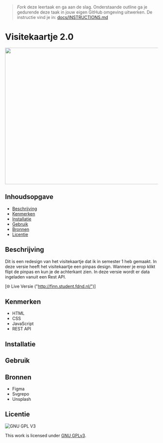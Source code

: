 > _Fork_ deze leertaak en ga aan de slag. Onderstaande outline ga je gedurende deze taak in jouw eigen GitHub omgeving uitwerken. De instructie vind je in: [docs/INSTRUCTIONS.md](docs/INSTRUCTIONS.md)

# Visitekaartje 2.0


<img src="https://user-images.githubusercontent.com/26089533/153296778-462fbea7-3fec-4fbf-86f9-76bf62e66e31.png" width="700" height="450"> 


## Inhoudsopgave

  * [Beschrijving](#beschrijving)
  * [Kenmerken](#kenmerken)
  * [Installatie](#installatie)
  * [Gebruik](#gebruik)
  * [Bronnen](#bronnen)
  * [Licentie](#licentie)

## Beschrijving
<!-- In de Beschrijving staat hoe je project er uit ziet, hoe het werkt en wat je er mee kan. -->
Dit is een redesign van het visitekaartje dat ik in semester 1 heb gemaakt. In deze versie heeft het visitekaartje een pinpas design. Wanneer je erop klikt flipt de pinpas en kun je de achterkant zien. In deze versie wordt er data ingeladen vanuit een Rest API.
<!-- Voeg een mooie poster visual toe 📸 -->
<!-- Voeg een link toe naar Github Pages 🌐-->
[🌐 Live Versie ("http://finn.student.fdnd.nl/")]

## Kenmerken
<!-- Bij Kenmerken staat welke technieken zijn gebruikt en hoe. Wat is de HTML structuur? Wat zijn de belangrijkste dingen in CSS? Wat is er met Javascript gedaan en hoe? Misschien heb je een framwork of library gebruikt? -->
* HTML
* CSS
* JavaScript
* REST API

## Installatie

## Gebruik

## Bronnen
* Figma
* Svgrepo
* Unsplash

## Licentie

![GNU GPL V3](https://www.gnu.org/graphics/gplv3-127x51.png)

This work is licensed under [GNU GPLv3](./LICENSE).
